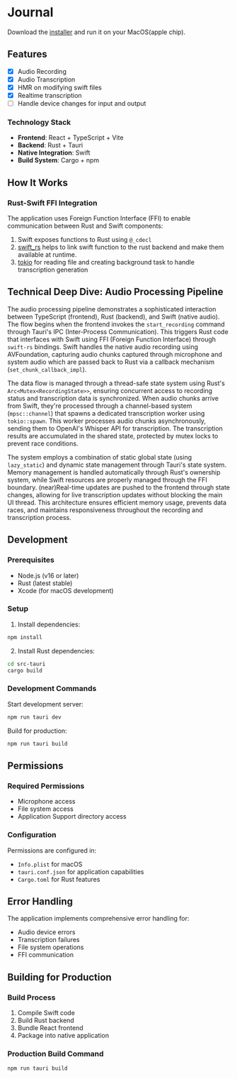 # Journal

Download the [installer](https://github.com/rranjan14/journal/blob/main/Journal_0.1.0_aarch64.dmg) and run it on your MacOS(apple chip).

## Features

- [x] Audio Recording
- [x] Audio Transcription
- [x] HMR on modifying swift files
- [x] Realtime transcription
- [ ] Handle device changes for input and output

### Technology Stack

- **Frontend**: React + TypeScript + Vite
- **Backend**: Rust + Tauri
- **Native Integration**: Swift
- **Build System**: Cargo + npm

## How It Works

### Rust-Swift FFI Integration

The application uses Foreign Function Interface (FFI) to enable communication between Rust and Swift components:

1. Swift exposes functions to Rust using `@_cdecl`
2. [swift_rs](https://github.com/Brendonovich/swift-rs) helps to link swift function to the rust backend and make them available at runtime.
3. [tokio](https://github.com/tokio-rs/tokio/tree/master/tokio) for reading file and creating background task to handle transcription generation

## Technical Deep Dive: Audio Processing Pipeline

The audio processing pipeline demonstrates a sophisticated interaction between TypeScript (frontend), Rust (backend), and Swift (native audio). The flow begins when the frontend invokes the `start_recording` command through Tauri's IPC (Inter-Process Communication). This triggers Rust code that interfaces with Swift using FFI (Foreign Function Interface) through `swift-rs` bindings. Swift handles the native audio recording using AVFoundation, capturing audio chunks captured through microphone and system audio which are passed back to Rust via a callback mechanism (`set_chunk_callback_impl`).

The data flow is managed through a thread-safe state system using Rust's `Arc<Mutex<RecordingState>>`, ensuring concurrent access to recording status and transcription data is synchronized. When audio chunks arrive from Swift, they're processed through a channel-based system (`mpsc::channel`) that spawns a dedicated transcription worker using `tokio::spawn`. This worker processes audio chunks asynchronously, sending them to OpenAI's Whisper API for transcription. The transcription results are accumulated in the shared state, protected by mutex locks to prevent race conditions.

The system employs a combination of static global state (using `lazy_static`) and dynamic state management through Tauri's state system. Memory management is handled automatically through Rust's ownership system, while Swift resources are properly managed through the FFI boundary. (near)Real-time updates are pushed to the frontend through state changes, allowing for live transcription updates without blocking the main UI thread. This architecture ensures efficient memory usage, prevents data races, and maintains responsiveness throughout the recording and transcription process.

## Development

### Prerequisites

- Node.js (v16 or later)
- Rust (latest stable)
- Xcode (for macOS development)

### Setup

1. Install dependencies:

```bash
npm install
```

2. Install Rust dependencies:

```bash
cd src-tauri
cargo build
```

### Development Commands

Start development server:

```bash
npm run tauri dev
```

Build for production:

```bash
npm run tauri build
```

## Permissions

### Required Permissions

- Microphone access
- File system access
- Application Support directory access

### Configuration

Permissions are configured in:

- `Info.plist` for macOS
- `tauri.conf.json` for application capabilities
- `Cargo.toml` for Rust features

## Error Handling

The application implements comprehensive error handling for:

- Audio device errors
- Transcription failures
- File system operations
- FFI communication

## Building for Production

### Build Process

1. Compile Swift code
2. Build Rust backend
3. Bundle React frontend
4. Package into native application

### Production Build Command

```bash
npm run tauri build
```
